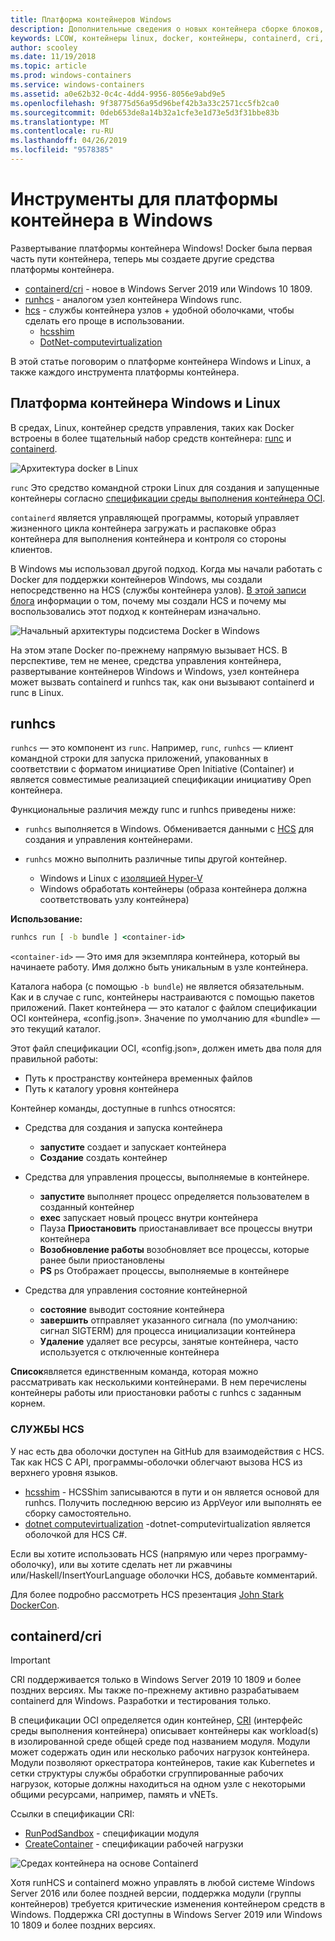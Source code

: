 ```yaml
---
title: Платформа контейнеров Windows
description: Дополнительные сведения о новых контейнера сборке блоков, доступных в Windows.
keywords: LCOW, контейнеры linux, docker, контейнеры, containerd, cri, runhcs, runc
author: scooley
ms.date: 11/19/2018
ms.topic: article
ms.prod: windows-containers
ms.service: windows-containers
ms.assetid: a0e62b32-0c4c-4dd4-9956-8056e9abd9e5
ms.openlocfilehash: 9f38775d56a95d96bef42b3a33c2571cc5fb2ca0
ms.sourcegitcommit: 0deb653de8a14b32a1cfe3e1d73e5d3f31bbe83b
ms.translationtype: MT
ms.contentlocale: ru-RU
ms.lasthandoff: 04/26/2019
ms.locfileid: "9578385"
---
```

# <a name="container-platform-tools-on-windows"></a>Инструменты для платформы контейнера в Windows

Развертывание платформы контейнера Windows! Docker была первая часть пути контейнера, теперь мы создаете другие средства платформы контейнера.

* [containerd/cri](https://github.com/containerd/cri) - новое в Windows Server 2019 или Windows 10 1809.
* [runhcs](https://github.com/Microsoft/hcsshim/tree/master/cmd/runhcs) - аналогом узел контейнера Windows runc.
* [hcs](https://docs.microsoft.com/virtualization/api/) - службы контейнера узлов + удобной оболочками, чтобы сделать его проще в использовании.
  * [hcsshim](https://github.com/microsoft/hcsshim)
  * [DotNet-computevirtualization](https://github.com/microsoft/dotnet-computevirtualization)

В этой статье поговорим о платформе контейнера Windows и Linux, а также каждого инструмента платформы контейнера.

## <a name="windows-and-linux-container-platform"></a>Платформа контейнера Windows и Linux

В средах, Linux, контейнер средств управления, таких как Docker встроены в более тщательный набор средств контейнера: [runc](https://github.com/opencontainers/runc) и [containerd](https://containerd.io/).

![Архитектура docker в Linux](media/docker-on-linux.png)

`runc` Это средство командной строки Linux для создания и запущенные контейнеры согласно [спецификации среды выполнения контейнера OCI](https://github.com/opencontainers/runtime-spec).

`containerd` является управляющей программы, который управляет жизненного цикла контейнера загружать и распаковке образ контейнера для выполнения контейнера и контроля со стороны клиентов.

В Windows мы использовал другой подход.  Когда мы начали работать с Docker для поддержки контейнеров Windows, мы создали непосредственно на HCS (службы контейнера узлов).  [В этой записи блога](https://blogs.technet.microsoft.com/virtualization/2017/01/27/introducing-the-host-compute-service-hcs/) информации о том, почему мы создали HCS и почему мы воспользовались этот подход к контейнерам изначально.

![Начальный архитектуры подсистема Docker в Windows](media/hcs.png)

На этом этапе Docker по-прежнему напрямую вызывает HCS. В перспективе, тем не менее, средства управления контейнера, развертывание контейнеров Windows и Windows, узел контейнера может вызвать containerd и runhcs так, как они вызывают containerd и runc в Linux.

## <a name="runhcs"></a>runhcs

`runhcs` — это компонент из `runc`.  Например, `runc`, `runhcs` — клиент командной строки для запуска приложений, упакованных в соответствии с форматом инициативе Open Initiative (Container) и является совместимые реализацией спецификации инициативу Open контейнера.

Функциональные различия между runc и runhcs приведены ниже:

* `runhcs` выполняется в Windows.  Обменивается данными с [HCS](containerd.md#hcs) для создания и управления контейнерами.
* `runhcs` можно выполнить различные типы другой контейнер.

  * Windows и Linux с [изоляцией Hyper-V](../manage-containers/hyperv-container.md)
  * Windows обработать контейнеры (образа контейнера должна соответствовать узлу контейнера)

**Использование:**

``` cmd
runhcs run [ -b bundle ] <container-id>
```

`<container-id>` — Это имя для экземпляра контейнера, который вы начинаете работу. Имя должно быть уникальным в узле контейнера.

Каталога набора (с помощью `-b bundle`) не является обязательным.  
Как и в случае с runc, контейнеры настраиваются с помощью пакетов приложений. Пакет контейнера — это каталог с файлом спецификации OCI контейнера, «config.json».  Значение по умолчанию для «bundle» — это текущий каталог.

Этот файл спецификации OCI, «config.json», должен иметь два поля для правильной работы:

* Путь к пространству контейнера временных файлов
* Путь к каталогу уровня контейнера

Контейнер команды, доступные в runhcs относятся:

* Средства для создания и запуска контейнера
  * **запустите** создает и запускает контейнера
  * **Создание** создать контейнер

* Средства для управления процессы, выполняемые в контейнере.
  * **запустите** выполняет процесс определяется пользователем в созданный контейнер
  * **exec** запускает новый процесс внутри контейнера
  * Пауза **Приостановить** приостанавливает все процессы внутри контейнера
  * **Возобновление работы** возобновляет все процессы, которые ранее были приостановлены
  * **PS** ps Отображает процессы, выполняемые в контейнере

* Средства для управления состояние контейнерной
  * **состояние** выводит состояние контейнера
  * **завершить** отправляет указанного сигнала (по умолчанию: сигнал SIGTERM) для процесса инициализации контейнера
  * **Удаление** удаляет все ресурсы, занятые контейнера, часто используется с отключенные контейнера

**Список**является единственным команда, которая можно рассматривать как несколькими контейнерами.  В нем перечислены контейнеры работы или приостановки работы с runhcs с заданным корнем.

### <a name="hcs"></a>СЛУЖБЫ HCS

У нас есть два оболочки доступен на GitHub для взаимодействия с HCS. Так как HCS C API, программы-оболочки облегчают вызова HCS из верхнего уровня языков.  

* [hcsshim](https://github.com/microsoft/hcsshim) - HCSShim записываются в пути и он является основой для runhcs.
Получить последнюю версию из AppVeyor или выполнять ее сборку самостоятельно.
* [dotnet computevirtualization](https://github.com/microsoft/dotnet-computevirtualization) -dotnet-computevirtualization является оболочкой для HCS C#.

Если вы хотите использовать HCS (напрямую или через программу-оболочку), или вы хотите сделать нет ли ржавчины или/Haskell/InsertYourLanguage оболочки HCS, добавьте комментарий.

Для более подробно рассмотреть HCS презентация [John Stark DockerCon](https://www.youtube.com/watch?v=85nCF5S8Qok).

## <a name="containerdcri"></a>containerd/cri

> [!IMPORTANT]
> CRI поддерживается только в Windows Server 2019 10 1809 и более поздних версиях.  Мы также по-прежнему активно разрабатываем containerd для Windows.
> Разработки и тестирования только.

В спецификации OCI определяется один контейнер, [CRI](https://github.com/kubernetes/kubernetes/blob/master/pkg/kubelet/apis/cri/runtime/v1alpha2/api.proto) (интерфейс среды выполнения контейнера) описывает контейнеры как workload(s) в изолированной среде общей среде под названием модуля.  Модули может содержать один или несколько рабочих нагрузок контейнера.  Модули позволяют оркестратора контейнеров, такие как Kubernetes и сетки структуры службы обработки сгруппированные рабочих нагрузок, которые должны находиться на одном узле с некоторыми общими ресурсами, например, память и vNETs.

Ссылки в спецификации CRI:

* [RunPodSandbox](https://github.com/kubernetes/kubernetes/blob/master/pkg/kubelet/apis/cri/runtime/v1alpha2/api.proto#L24) - спецификации модуля
* [CreateContainer](https://github.com/kubernetes/kubernetes/blob/master/pkg/kubelet/apis/cri/runtime/v1alpha2/api.proto#L47) - спецификации рабочей нагрузки

![Средах контейнера на основе Containerd](media/containerd-platform.png)

Хотя runHCS и containerd можно управлять в любой системе Windows Server 2016 или более поздней версии, поддержка модули (группы контейнеров) требуется критические изменения контейнером средств в Windows.  Поддержка CRI доступны в Windows Server 2019 или Windows 10 1809 и более поздних версиях.